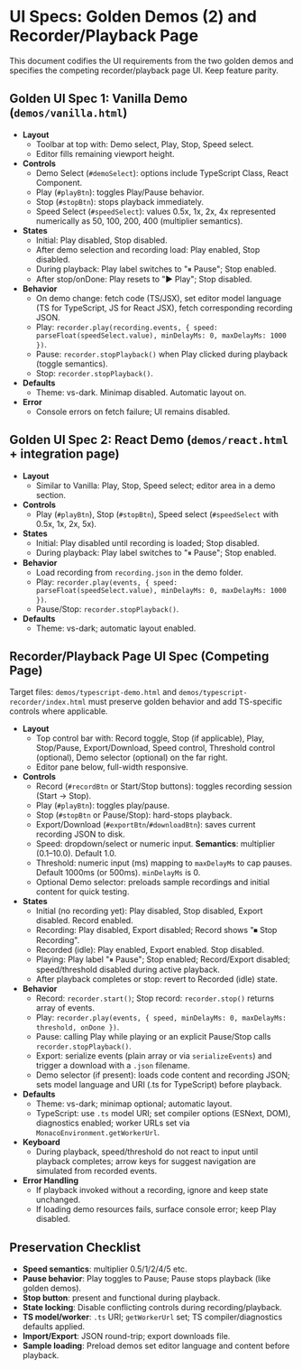 # UI Specs: Golden Demos (2) and Recorder/Playback Page

This document codifies the UI requirements from the two golden demos and specifies the competing recorder/playback page UI. Keep feature parity.

## Golden UI Spec 1: Vanilla Demo (`demos/vanilla.html`)

- __Layout__
  - Toolbar at top with: Demo select, Play, Stop, Speed select.
  - Editor fills remaining viewport height.
- __Controls__
  - Demo Select (`#demoSelect`): options include TypeScript Class, React Component.
  - Play (`#playBtn`): toggles Play/Pause behavior.
  - Stop (`#stopBtn`): stops playback immediately.
  - Speed Select (`#speedSelect`): values 0.5x, 1x, 2x, 4x represented numerically as 50, 100, 200, 400 (multiplier semantics).
- __States__
  - Initial: Play disabled, Stop disabled.
  - After demo selection and recording load: Play enabled, Stop disabled.
  - During playback: Play label switches to "⏸ Pause"; Stop enabled.
  - After stop/onDone: Play resets to "▶ Play"; Stop disabled.
- __Behavior__
  - On demo change: fetch code (TS/JSX), set editor model language (TS for TypeScript, JS for React JSX), fetch corresponding recording JSON.
  - Play: `recorder.play(recording.events, { speed: parseFloat(speedSelect.value), minDelayMs: 0, maxDelayMs: 1000 })`.
  - Pause: `recorder.stopPlayback()` when Play clicked during playback (toggle semantics).
  - Stop: `recorder.stopPlayback()`.
- __Defaults__
  - Theme: vs-dark. Minimap disabled. Automatic layout on.
- __Error__
  - Console errors on fetch failure; UI remains disabled.

## Golden UI Spec 2: React Demo (`demos/react.html` + integration page)

- __Layout__
  - Similar to Vanilla: Play, Stop, Speed select; editor area in a demo section.
- __Controls__
  - Play (`#playBtn`), Stop (`#stopBtn`), Speed select (`#speedSelect` with 0.5x, 1x, 2x, 5x).
- __States__
  - Initial: Play disabled until recording is loaded; Stop disabled.
  - During playback: Play label switches to "⏸ Pause"; Stop enabled.
- __Behavior__
  - Load recording from `recording.json` in the demo folder.
  - Play: `recorder.play(events, { speed: parseFloat(speedSelect.value), minDelayMs: 0, maxDelayMs: 1000 })`.
  - Pause/Stop: `recorder.stopPlayback()`.
- __Defaults__
  - Theme: vs-dark; automatic layout enabled.

## Recorder/Playback Page UI Spec (Competing Page)

Target files: `demos/typescript-demo.html` and `demos/typescript-recorder/index.html` must preserve golden behavior and add TS-specific controls where applicable.

- __Layout__
  - Top control bar with: Record toggle, Stop (if applicable), Play, Stop/Pause, Export/Download, Speed control, Threshold control (optional), Demo selector (optional) on the far right.
  - Editor pane below, full-width responsive.
- __Controls__
  - Record (`#recordBtn` or Start/Stop buttons): toggles recording session (Start → Stop).
  - Play (`#playBtn`): toggles play/pause.
  - Stop (`#stopBtn` or Pause/Stop): hard-stops playback.
  - Export/Download (`#exportBtn`/`#downloadBtn`): saves current recording JSON to disk.
  - Speed: dropdown/select or numeric input. __Semantics__: multiplier (0.1–10.0). Default 1.0.
  - Threshold: numeric input (ms) mapping to `maxDelayMs` to cap pauses. Default 1000ms (or 500ms). `minDelayMs` is 0.
  - Optional Demo selector: preloads sample recordings and initial content for quick testing.
- __States__
  - Initial (no recording yet): Play disabled, Stop disabled, Export disabled. Record enabled.
  - Recording: Play disabled, Export disabled; Record shows "⏹ Stop Recording".
  - Recorded (idle): Play enabled, Export enabled. Stop disabled.
  - Playing: Play label "⏸ Pause"; Stop enabled; Record/Export disabled; speed/threshold disabled during active playback.
  - After playback completes or stop: revert to Recorded (idle) state.
- __Behavior__
  - Record: `recorder.start()`; Stop record: `recorder.stop()` returns array of events.
  - Play: `recorder.play(events, { speed, minDelayMs: 0, maxDelayMs: threshold, onDone })`.
  - Pause: calling Play while playing or an explicit Pause/Stop calls `recorder.stopPlayback()`.
  - Export: serialize events (plain array or via `serializeEvents`) and trigger a download with a `.json` filename.
  - Demo selector (if present): loads code content and recording JSON; sets model language and URI (.ts for TypeScript) before playback.
- __Defaults__
  - Theme: vs-dark; minimap optional; automatic layout.
  - TypeScript: use `.ts` model URI; set compiler options (ESNext, DOM), diagnostics enabled; worker URLs set via `MonacoEnvironment.getWorkerUrl`.
- __Keyboard__
  - During playback, speed/threshold do not react to input until playback completes; arrow keys for suggest navigation are simulated from recorded events.
- __Error Handling__
  - If playback invoked without a recording, ignore and keep state unchanged.
  - If loading demo resources fails, surface console error; keep Play disabled.

## Preservation Checklist
- __Speed semantics__: multiplier 0.5/1/2/4/5 etc.
- __Pause behavior__: Play toggles to Pause; Pause stops playback (like golden demos).
- __Stop button__: present and functional during playback.
- __State locking__: Disable conflicting controls during recording/playback.
- __TS model/worker__: `.ts` URI; `getWorkerUrl` set; TS compiler/diagnostics defaults applied.
- __Import/Export__: JSON round-trip; export downloads file.
- __Sample loading__: Preload demos set editor language and content before playback.
